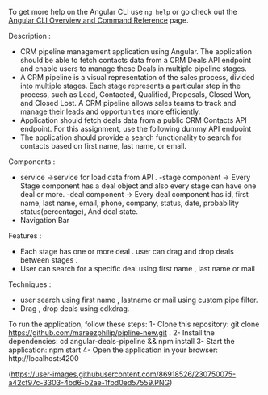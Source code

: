
To get more help on the Angular CLI use `ng help` or go check out the [Angular CLI Overview and Command Reference](https://angular.io/cli) page.

Description :
-	CRM pipeline management application using Angular. The  application should be able to fetch contacts data from a CRM Deals API endpoint 
and enable users to manage these Deals in multiple pipeline stages.
-	A CRM pipeline is a visual representation of the sales process, divided into multiple  stages. Each stage represents a particular step in the process, such as Lead, Contacted, Qualified, Proposals, Closed Won, and Closed Lost. A CRM pipeline allows sales teams to track and manage their leads and opportunities more efficiently.
-	Application should fetch deals data from a public CRM Contacts API endpoint. For this assignment, use the following dummy API endpoint 
-	The application should provide a search functionality to search for contacts based on first name, last name, or email.


Components :
- service ->service for load data from API .
-stage component -> Every Stage component has a deal object and also every stage can have one deal or more.
-deal component -> Every deal component has id, first name, last name, email, phone, company, status, date, probability status(percentage), And deal state.
- Navigation Bar


Features :
-	Each stage has one or more deal . user can drag and drop deals between stages .
-	User can search for a specific deal using first name , last name or mail .


Techniques :
-	user search using first name , lastname or mail using custom pipe filter.
-	Drag , drop deals using cdkdrag.


To run the application, follow these steps:
1- Clone this repository: git clone https://github.com/mareezphilip/pipline-new.git .
2- Install the dependencies: cd angular-deals-pipeline && npm install
3- Start the application: npm start
4- Open the application in your browser: http://localhost:4200



(https://user-images.githubusercontent.com/86918526/230750075-a42cf97c-3303-4bd6-b2ae-1fbd0ed57559.PNG)
